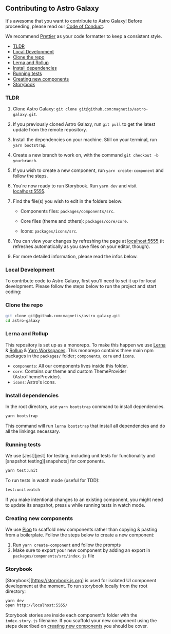 ## Contributing to Astro Galaxy

It's awesome that you want to contribute to Astro Galaxy! Before proceeding, please read our [Code of Conduct](CODE_OF_CONDUCT.md).

We recommend [Prettier](https://github.com/prettier/prettier) as your code formatter to keep a consistent style.

- [TLDR](#tldr)
- [Local Development](#local-development)
- [Clone the repo](#clone-the-repo)
- [Lerna and Rollup](#lerna-and-rollup)
- [Install dependencies](#install-dependencies)
- [Running tests](#running-tests)
- [Creating new components](#creating-new-components)
- [Storybook](#storybook)

### TLDR

1. Clone Astro Galaxy: `git clone git@github.com:magnetis/astro-galaxy.git`.

2. If you previously cloned Astro Galaxy, run `git pull` to get the latest update from the remote repository.

3. Install the dependencies on your machine. Still on your terminal, run `yarn bootstrap`.

4. Create a new branch to work on, with the command `git checkout -b yourbranch`.

5. If you wish to create a new component, run `yarn create-component` and follow the steps.

6. You're now ready to run Storybook. Run `yarn dev` and visit [localhost:5555](http://localhost:5555/).

7. Find the file(s) you wish to edit in the folders below:

   - Components files: `packages/components/src`.

   - Core files (theme and others): `packages/core/core`.

   - Icons: `packages/icons/src`.

8. You can view your changes by refreshing the page at [localhost:5555](http://localhost:5555/) (it refreshes automatically as you save files on your editor, though).

9. For more detailed information, please read the infos below.

### Local Development

To contribute code to Astro Galaxy, first you'll need to set it up for
local development. Please follow the steps below to run the project and start coding:

### Clone the repo

```sh
git clone git@github.com:magnetis/astro-galaxy.git
cd astro-galaxy
```

### Lerna and Rollup

This repository is set up as a monorepo. To make this happen we use [Lerna](https://lernajs.io) & [Rollup](https://rollupjs.org) & [Yarn Workspaces](https://yarnpkg.com/lang/en/docs/workspaces/). This monorepo contains three main npm packages in the `packages/` folder; `components`, `core` and `icons`.

- `components`: All our components lives inside this folder.
- `core`: Contains our theme and custom ThemeProvider (AstroThemeProvider).
- `icons`: Astro's icons.

### Install dependencies

In the root directory, use `yarn bootstrap` command to install dependencies.

```sh
yarn bootstrap
```

This command will run `lerna bootstrap` that install all dependencies and do all the linkings necessary.

### Running tests

We use [Jest][jest] for testing, including unit tests for functionality and
[snapshot testing][snapshots] for components.

```sh
yarn test:unit
```

To run tests in watch mode (useful for TDD):

```sh
test:unit:watch
```

If you make intentional changes to an existing component, you might need to
update its snapshot, press `u` while running tests in watch mode.

### Creating new components

We use [Plop](https://plopjs.com/) to scaffold new components rather than copying & pasting from a boilerplate.
Follow the steps below to create a new component:

1. Run `yarn create-component` and follow the prompts
2. Make sure to export your new component by adding an export in `packages/components/src/index.js` file

### Storybook

[Storybook][https://storybook.js.org] is used for isolated UI component development at the moment.
To run storybook locally from the root directory:

```sh
yarn dev
open http://localhost:5555/
```

Storybook stories are inside each component's folder with the `index.story.js` filename. If you scaffold your new component using the steps described on [creating new components](#creating-new-components) you should be cover.
